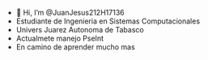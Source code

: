 - 👋 Hi, I’m @JuanJesus212H17136
- Estudiante de Ingenieria en Sistemas Computacionales
- Univers Juarez Autonoma de Tabasco
- Actualmete manejo PseInt
- En camino de aprender mucho mas
